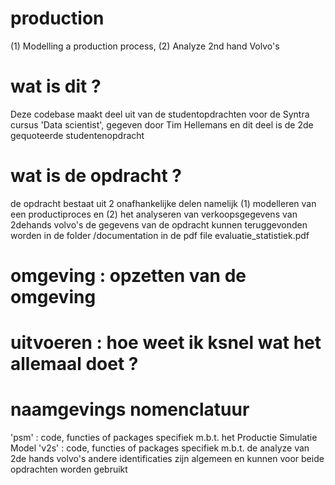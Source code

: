# production
(1) Modelling a production process, (2) Analyze 2nd hand Volvo's

# wat is dit ?
Deze codebase maakt deel uit van de studentopdrachten voor de
Syntra cursus 'Data scientist', gegeven door Tim Hellemans
en dit deel is de 2de gequoteerde studentenopdracht

# wat is de opdracht ?
de opdracht bestaat uit 2 onafhankelijke delen namelijk
(1) modelleren van een productiproces en 
(2) het analyseren van verkoopsgegevens van 2dehands volvo's
de gegevens van de opdracht kunnen teruggevonden worden
in de folder /documentation in de pdf file evaluatie_statistiek.pdf

# omgeving : opzetten van de omgeving

# uitvoeren : hoe weet ik ksnel wat het allemaal doet ?

# naamgevings nomenclatuur 
'psm' : code, functies of packages specifiek m.b.t. het Productie Simulatie Model
'v2s' : code, functies of packages specifiek m.b.t. de analyze van 2de hands volvo's
andere identificaties zijn algemeen en kunnen voor beide opdrachten worden gebruikt

